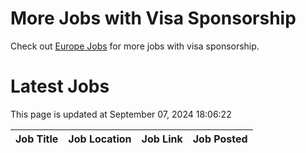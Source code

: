 # More Jobs with Visa Sponsorship

Check out [Europe Jobs](https://github.com/sureshparimi/europejobs#latest-jobs) for more jobs with visa sponsorship.

# Latest Jobs

This page is updated at September 07, 2024 18:06:22

| Job Title | Job Location | Job Link | Job Posted |
| --- | --- | --- | --- |
